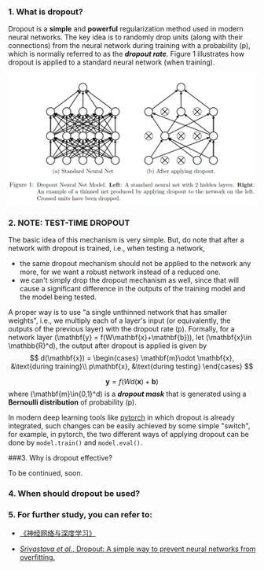 ### 1. What is dropout?

Dropout is a **simple** and **powerful** regularization method used in modern neural networks. The key idea is to randomly drop units (along with their connections) from the neural network during training with a probability \(p\), which is normally referred to as the ***dropout rate***. Figure 1 illustrates how dropout is applied to a standard neural network (when training).

![image-20190602183920010](img/dropout.png)



### 2. NOTE: TEST-TIME DROPOUT

The basic idea of this mechanism is very simple. But, do note that after a network with dropout is trained, i.e., when testing a network, 

- the same dropout mechanism should not be applied to the network any more, for we want a robust network instead of a reduced one.
- we can't simply drop the dropout mechanism as well, since that will cause a significant difference in the outputs of the training model and the model being tested.

A proper way is to use "a single unthinned network that has smaller weights", i.e., we multiply each of a layer's input (or equivalently, the outputs of the previous layer)  with the dropout rate \(p\). Formally, for a network layer \(\mathbf{y} = f(W\mathbf{x}+\mathbf{b})\), let \(\mathbf{x}\in \mathbb{R}^d\), the output after dropout is applied is given by
$$
d(\mathbf{x}) = \begin{cases}
\mathbf{m}\odot \mathbf{x}, &\text{during training}\\
p\mathbf{x}, &\text{during testing}
\end{cases}
$$

$$
\mathbf{y} = f(Wd(\mathbf{x})+\mathbf{b})
$$
where \(\mathbf{m}\in\{0,1\}^d\) is a ***dropout mask*** that is generated using a **Bernoulli distribution** of probability \(p\). 

In modern deep learning tools like [pytorch](https://pytorch.org) in which dropout is already integrated, such changes can be easily achieved by some simple "switch", for example, in pytorch, the two different ways of applying dropout can be done by `model.train()` and `model.eval()`.



###3. Why is dropout effective?

To be continued, soon.



### 4. When should dropout be used?





### 5. For further study, you can refer to:

- [《神经网络与深度学习》](https://nndl.github.io)

- [*Srivastava et al.*, Dropout: A simple way to prevent neural networks from overfitting.](http://jmlr.org/papers/v15/srivastava14a.html)

